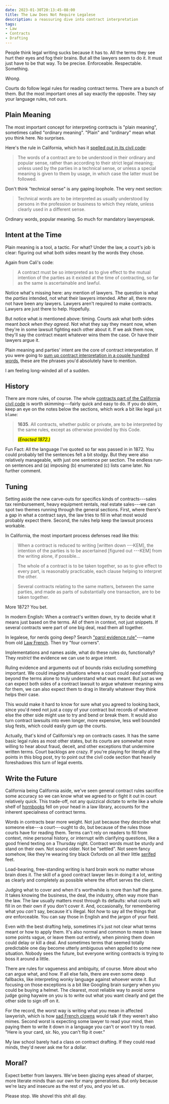 ```yaml
---
date: 2023-01-30T20:13:45-08:00
title: The Law Does Not Require Legalese
description: a reassuring dive into contract interpretation
tags:
- Law
- Contracts
- Drafting
---
```


People think legal writing sucks because it has to.  All the terms they see hurt their eyes and fog their brains.  But all the lawyers seem to do it.  It must just have to be that way.  To be precise.  Enforceable.  Respectable.  Something.

_Wrong._

Courts do follow legal rules for reading contract terms.  There are a bunch of them.  But the most important ones all say exactly the opposite.  They say your language rules, not ours.

## Plain Meaning

The most important concept for interpreting contracts is "plain meaning", sometimes called "ordinary meaning".  "Plain" and "ordinary" mean what you think here.  No surprises.

Here's the rule in California, which has it [spelled out in its civil code](https://leginfo.legislature.ca.gov/faces/codes_displaySection.xhtml?lawCode=CIV&sectionNum=1644.):

> The words of a contract are to be understood in their ordinary and popular sense, rather than according to their strict legal meaning; unless used by the parties in a technical sense, or unless a special meaning is given to them by usage, in which case the latter must be followed.

Don't think "technical sense" is any gaping loophole.  The very next section:

> Technical words are to be interpreted as usually understood by persons in the profession or business to which they relate, unless clearly used in a different sense.

Ordinary words, popular meaning.  So much for mandatory lawyerspeak.

## Intent at the Time

Plain meaning is a tool, a tactic.  For what?  Under the law, a court's job is clear: figuring out what both sides meant by the words they chose.

Again from Cali's code:

> A contract must be so interpreted as to give effect to the mutual intention of the parties as it existed at the time of contracting, so far as the same is ascertainable and lawful.

Notice what's missing here: any mention of lawyers.  The question is what the _parties_ intended, not what their lawyers intended.  After all, there may not have been any lawyers.  Lawyers aren't required to make contracts.  Lawyers are just there to help.  Hopefully.

But notice what _is_ mentioned above: timing.  Courts ask what both sides meant _back when they agreed_.  Not what they say they meant now, when they're in some lawsuit fighting each other about it.  If we ask them now, they'll say the contract meant whatever wins them the case.  Or have their lawyers argue it.

Plain meaning and parties' intent are the core of contract interpretation.  If you were going to [sum up contract interpretation in a couple hundred words](https://www.justice.gov/jm/civil-resource-manual-72-principles-contract-interpretation), these are the phrases you'd absolutely have to mention.

I am feeling long-winded all of a sudden.

## History

There are more rules, of course.  The whole [contracts part of the California civil code](https://leginfo.legislature.ca.gov/faces/codes_displayText.xhtml?division=3.&part=2.&lawCode=CIV&title=3.) is worth skimming---fairly quick and easy to do.  If you do skim, keep an eye on the notes below the sections, which work a bit like legal `git blame`:

> **1635**.  All contracts, whether public or private, are to be interpreted by the same rules, except as otherwise provided by this Code.
>
> <mark><em>(Enacted 1872.)</em></mark>

Fun Fact: All the language I've quoted so far was passed in in 1872.  You could probably tell the sentences felt a bit stodgy.  But they were also relatively manageable, with just one sentence per section.  The endless run-on sentences and (a) imposing (b) enumerated (c) lists came later.  No further comment.

## Tuning

Setting aside the new carve-outs for specifics kinds of contracts---sales tax reimbursement, heavy equipment rentals, real estate sales---we can spot two themes running through the general sections.  First, where there's a gap in what a contract says, the law tries to fill in what most would probably expect there.  Second, the rules help keep the lawsuit process workable.

In California, the most important process defenses read like this:

> When a contract is reduced to writing [written down ---KEM], the intention of the parties is to be ascertained [figured out ---KEM] from the writing alone, if possible...

> The whole of a contract is to be taken together, so as to give effect to every part, is reasonably practicable, each clause helping to interpret the other.

> Several contracts relating to the same matters, between the same parties, and made as parts of substantially one transaction, are to be taken together.

More 1872?  You bet.

In modern English:  When a contract's written down, try to decide what it means just based on the terms.  All of them in context, not just snippets.  If several contracts were part of one big deal, read them all together.

In legalese, for nerds going deep? Search ["parol evidence rule"](https://en.wikipedia.org/wiki/Parol_evidence_rule)---name from old [Law French](https://en.wikipedia.org/wiki/Law_French).  Then try "four corners".

Implementations and names aside, what do these rules do, functionally?  They _restrict_ the evidence we can use to argue intent.

Ruling evidence and arguments out of bounds risks excluding something important.  We could imagine situations where a court could _need_ something beyond the terms alone to truly understand what was meant.  But just as we can expect both sides of a contract lawsuit to argue whatever meaning wins for them, we can also expect them to drag in literally whatever they think helps their case.

This would make it hard to know for sure what you agreed to looking back, since you'd need not just a copy of your contract but records of whatever else the other side might use to try and bend or break them.  It would also turn contract lawsuits into even longer, more expensive, less well bounded slug fests, which could easily gum up the courts.

Actually, that's kind of California's rep on contracts cases.  It has the same basic legal rules as most other states, but its courts are somewhat more willing to hear about fraud, deceit, and other exceptions that undermine written terms.  Court backlogs are crazy.  If you're playing for literally all the points in this blog post, try to point out the civil code section that heavily foreshadows this turn of legal events.

## Write the Future

California being California aside, we've seen general contract rules sacrifice some accuracy so we can know what we agreed to or fight it out in court relatively quick.  This trade-off, not any quizzical dictate to write like a whole shelf of [hornbooks](https://en.wikipedia.org/wiki/Hornbook_(law)) fell on your head in a law library, accounts for the inherent specialness of contract terms.

Words in contracts bear more weight.  Not just because they describe what someone else---a court---ought to do, but because of the rules those courts have for reading them.  Terms can't rely on readers to fill from context, mine personal history, or interrupt with clarifying questions, like a good friend texting on a Thursday night.  Contract words must be sturdy and stand on their own.  Not sound older.  Not be "settled".  Not seem fancy somehow, like they're wearing tiny black Oxfords on all their little [serifed](https://en.wikipedia.org/wiki/Serif) feet.

Load-bearing, free-standing writing is hard brain work no matter whose brain does it.  The skill of a good contract lawyer lies in doing it a lot, writing as clearly and completely as possible where the effort serves the client.

Judging what to cover and when it's worthwhile is more than half the game.  It takes knowing the business, the deal, the industry, often way more than the law.  The law usually matters most through its defaults: what courts will fill in on their own if you don't cover it.  And, occasionally, for remembering what you _can't_ say, because it's illegal.   Not _how_ to say all the things that _are_ enforceable.  You can say those in English and the jargon of your field.

Even with the best drafting help, sometimes it's just not clear what terms meant or how to apply them.  It's also normal and common to mean to leave some points vague, or leave them out entirely, when pinning them down could delay or kill a deal.  And sometimes terms that seemed totally predictable one day become utterly ambiguous when applied to some new situation.  Nobody sees the future, but everyone writing contracts is trying to boss it around a little.

There are rules for vagueness and ambiguity, of course.  More about who can argue what, and how.  If all else fails, there are even some deep fallbacks, like interpreting wonky language against whoever wrote it.  But focusing on those exceptions is a bit like Googling brain surgery when you could be buying a helmet.  The clearest, most reliable way to avoid some judge going haywire on you is to write out what you want clearly and get the other side to sign off on it.

For the record, the worst way is writing what you mean in affected lawyerish, which is how [sad French clowns](https://en.wikipedia.org/wiki/Pierrot) would talk if they weren't also mimes.  Second worst is expecting some lawyer to read your mind, then paying them to write it down in a language you can't or won't try to read.  "Here is your card, sir.  No, you can't flip it over."

My law school barely had a class on contract drafting.  If they could read minds, they'd never ask me for a dollar.

## Moral?

Expect better from lawyers.  We've been glazing eyes ahead of sharper, more literate minds than our own for many generations.  But only because we're lazy and insecure as the rest of you, and you let us.

Please stop.  We shovel this shit all day.
